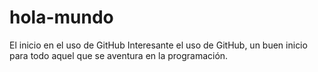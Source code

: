 # hola-mundo
El inicio en el uso de GitHub
Interesante el uso de GitHub, un buen inicio para todo aquel que se aventura en la programación.
